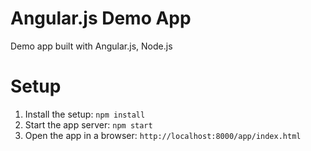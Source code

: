 # Angular.js Demo App

Demo app built with Angular.js, Node.js

# Setup

1. Install the setup: `npm install`
2. Start the app server: `npm start`
3. Open the app in a browser: `http://localhost:8000/app/index.html`